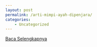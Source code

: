 ```yaml
---
layout: post
permalink: /arti-mimpi-ayah-dipenjara/
categories:
    - Uncategorized
---
```


[Baca Selengkapnya](/05)